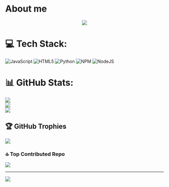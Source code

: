 # About me

<p align="center">
<a href="https://github.com/Selber29"><img src="https://img.shields.io/github/followers/Selber29?label=follow&style=for-the-badge&logo=github"></a>
</p>

# 💻 Tech Stack:
![JavaScript](https://img.shields.io/badge/javascript-%23323330.svg?style=plastic&logo=javascript&logoColor=%23F7DF1E) ![HTML5](https://img.shields.io/badge/html5-%23E34F26.svg?style=plastic&logo=html5&logoColor=white) ![Python](https://img.shields.io/badge/python-3670A0?style=plastic&logo=python&logoColor=ffdd54) ![NPM](https://img.shields.io/badge/NPM-%23CB3837.svg?style=plastic&logo=npm&logoColor=white) ![NodeJS](https://img.shields.io/badge/node.js-6DA55F?style=plastic&logo=node.js&logoColor=white)
# 📊 GitHub Stats:
![](https://github-readme-stats.vercel.app/api?username=Selber29&theme=dark&hide_border=false&include_all_commits=true&count_private=false)<br/>
![](https://nirzak-streak-stats.vercel.app/?user=Selber29&theme=dark&hide_border=false)<br/>
![](https://github-readme-stats.vercel.app/api/top-langs/?username=Selber29&theme=dark&hide_border=false&include_all_commits=true&count_private=false&layout=compact)

## 🏆 GitHub Trophies
![](https://github-profile-trophy.vercel.app/?username=Selber29&theme=radical&no-frame=false&no-bg=true&margin-w=4)

### 🔝 Top Contributed Repo
![](https://github-contributor-stats.vercel.app/api?username=Selber29&limit=5&theme=dark&combine_all_yearly_contributions=true)

---
[![](https://visitcount.itsvg.in/api?id=Selber29&icon=0&color=0)](https://visitcount.itsvg.in)

<!-- Proudly created with GPRM ( https://gprm.itsvg.in ) -->
